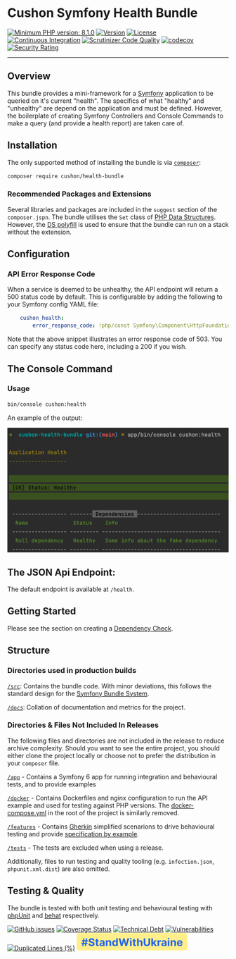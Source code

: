 # Cushon Symfony Health Bundle
[![Minimum PHP version: 8.1.0](https://img.shields.io/badge/php-8.1.0%2B-blue.svg?style=flat-square)](https://packagist.org/packages/Smarterly/symfony-health-bundle)
[![Version](http://poser.pugx.org/cushon/health-bundle/version?style=flat-square)](https://packagist.org/packages/cushon/health-bundle)
[![License](http://poser.pugx.org/cushon/health-bundle/license?style=flat-square)](https://packagist.org/packages/cushon/health-bundle)
[![Continuous Integration](https://github.com/Smarterly/symfony-health-bundle/workflows/Continuous%20Integration/badge.svg)](https://github.com/Smarterly/symfony-health-bundle/actions)
[![Scrutinizer Code Quality](https://scrutinizer-ci.com/g/Smarterly/symfony-health-bundle/badges/quality-score.png?b=main)](https://scrutinizer-ci.com/g/Smarterly/symfony-health-bundle/?branch=main)
[![codecov](https://codecov.io/gh/Smarterly/symfony-health-bundle/branch/main/graph/badge.svg?style=flat-square)](https://codecov.io/gh/Smarterly/symfony-health-bundle)
[![Security Rating](https://sonarcloud.io/api/project_badges/measure?project=Smarterly_symfony-health-bundle&metric=security_rating)](https://sonarcloud.io/summary/new_code?id=Smarterly_symfony-health-bundle)
***

## Overview
This bundle provides a mini-framework for a [Symfony][symfony] application to be queried on it's current "health". The specifics of what "healthy" and "unhealthy" are depend on the application and must be defined. However, the boilerplate of creating Symfony Controllers and Console Commands to make a query (and provide a health report) are taken care of.

## Installation

The only supported method of installing the bundle is via [`composer`][composer]:

```bash
composer require cushon/health-bundle
```

### Recommended Packages and Extensions

Several libraries and packages are included in the `suggest` section of the `composer.jspn`. The bundle utilises the `Set` class of [PHP Data Structures][data-structures]. However, the [DS polyfill][php-ds-polyfill] is used to ensure that the bundle can run on a stack without the extension.

## Configuration

### API Error Response Code

When a service is deemed to be unhealthy, the API endpoint will return a 500 status code by default.
This is configurable by adding the following to your Symfony config YAML file:

```yaml
    cushon_health:
        error_response_code: !php/const Symfony\Component\HttpFoundation\Response::HTTP_SERVICE_UNAVAILABLE
```

Note that the above snippet illustrates an error response code of 503. You can specify any status code here, including a 200 if you wish.

## The Console Command

### Usage
```bash
bin/console cushon:health
```

An example of the output:

![](docs/assets/img/screenshots/console-output-application-healthy.png)

## The JSON Api Endpoint:

The default endpoint is available at `/health`.

## Getting Started

Please see the section on creating a [Dependency Check][dependency-check].

## Structure

### Directories used in production builds

[`/src`][src-dir]: Contains the bundle code. With minor deviations, this follows the standard design for the [Symfony Bundle System][symfony-bundle-system].

[`/docs`][docs-dir]: Collation of documentation and metrics for the project.

### Directories & Files Not Included In Releases

The following files and directories are not included in the release to reduce archive complexity. Should you want to see the entire project, you should either clone the project locally or choose not to prefer the distribution in your `composer` file.

[`/app`][app-dir] - Contains a Symfony 6 app for running integration and behavioural tests, and to provide examples

[`/docker`][docker-dir] - Contains Dockerfiles and nginx configuration to run the API example and used for testing against PHP versions. The [docker-compose.yml][docker-compose.yml] in the root of the project is similarly removed.

[`/features`][features-dir] - Contains [Gherkin][gherkin] simplified scenarions to drive behavioural testing and provide [specification by example][specification-by-example].

[`/tests`][tests-dir] - The tests are excluded when using a release.

Additionally, files to run testing and quality tooling (e.g. `infection.json`, `phpunit.xml.dist`) are also omitted.

## Testing & Quality
The bundle is tested with both unit testing and behavioural testing with [phpUnit][phpunit] and [behat][behat] respectively.

[![GitHub issues](https://img.shields.io/github/issues/Smarterly/symfony-health-bundle.svg)](https://github.com/Smarterly/symfony-health-bundle/issues)
[![Coverage Status](https://coveralls.io/repos/github/Smarterly/symfony-health-bundle/badge.svg?branch=main)](https://coveralls.io/github/Smarterly/symfony-health-bundle?branch=main)
[![Technical Debt](https://sonarcloud.io/api/project_badges/measure?project=Smarterly_symfony-health-bundle&metric=sqale_index)](https://sonarcloud.io/summary/new_code?id=Smarterly_symfony-health-bundle)
[![Vulnerabilities](https://sonarcloud.io/api/project_badges/measure?project=Smarterly_symfony-health-bundle&metric=vulnerabilities)](https://sonarcloud.io/summary/new_code?id=Smarterly_symfony-health-bundle)
[![Duplicated Lines (%)](https://sonarcloud.io/api/project_badges/measure?project=Smarterly_symfony-health-bundle&metric=duplicated_lines_density)](https://sonarcloud.io/summary/new_code?id=Smarterly_symfony-health-bundle)
[![StandWithUkraine](https://raw.githubusercontent.com/vshymanskyy/StandWithUkraine/main/badges/StandWithUkraine.svg)](https://github.com/vshymanskyy/StandWithUkraine/)

[composer]: https://getcomposer.org/
[symfony]: https://symfony.com/
[phpUnit]: https://phpunit.readthedocs.io/
[behat]: https://docs.behat.org/
[gherkin]: https://cucumber.io/docs/gherkin/
[specification-by-example]: https://www.tutorialspoint.com/behavior_driven_development/bdd_specifications_by_example.htm
[data-structures]: https://www.php.net/manual/en/book.ds.php
[app-dir]: ./app
[docker-dir]: ./docker
[docs-dir]: ./docs
[features-dir]: ./features
[src-dir]: ./src
[tests-dir]: ./tests
[docker-compose.yml]: ./docker-compose.yml
[php-ds-polyfill]: https://packagist.org/packages/php-ds/php-ds
[symfony-bundle-system]: https://symfony.com/doc/current/bundles.html
[dependency-check]: ./docs/DEPENDENCY-CHECKS.md
